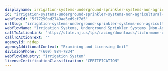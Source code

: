 ```yaml
---
displayname: irrigation-systems-underground-sprinkler-systems-non-agricultural-install-maintain-repair
id: "irrigation-systems-underground-sprinkler-systems-non-agricultural-install-maintain-repair"
webflowId: "5f77290bd2749aa5ed9cf7d5"
urlSlug: "irrigation-systems-underground-sprinkler-systems-non-agricultural-install-maintain-repair"
webflowName: "Irrigation Systems, Underground Sprinkler Systems (Non-Agricultural): Install, Maintain, Repair"
callToActionLink: "http://state.nj.us/lps/racing/downloads/licformone-old.pdf"
callToActionText: ""
agencyId: njdep
agencyAdditionalContext: "Examining and Licensing Unit"
divisionPhone: "(609) 984-7834"
webflowIndustry: "Irrigation System"
licenseCertificationClassification: "CERTIFICATION"
---
```

